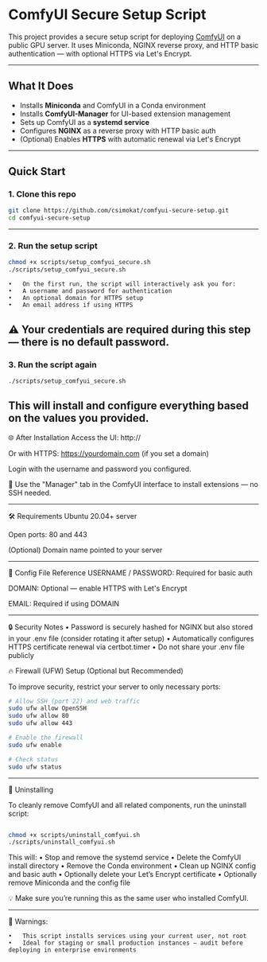 # ComfyUI Secure Setup Script

This project provides a secure setup script for deploying [ComfyUI](https://github.com/comfyanonymous/ComfyUI) on a public GPU server. It uses Miniconda, NGINX reverse proxy, and HTTP basic authentication — with optional HTTPS via Let's Encrypt.

---

## What It Does

- Installs **Miniconda** and ComfyUI in a Conda environment
- Installs **ComfyUI-Manager** for UI-based extension management
- Sets up ComfyUI as a **systemd service**
- Configures **NGINX** as a reverse proxy with HTTP basic auth
- (Optional) Enables **HTTPS** with automatic renewal via Let's Encrypt

---

## Quick Start

### 1. Clone this repo

```bash
git clone https://github.com/csimokat/comfyui-secure-setup.git
cd comfyui-secure-setup
```
---

### 2. Run the setup script
```bash
chmod +x scripts/setup_comfyui_secure.sh
./scripts/setup_comfyui_secure.sh
```
	•	On the first run, the script will interactively ask you for:
	•	A username and password for authentication
	•	An optional domain for HTTPS setup
	•	An email address if using HTTPS

⚠️ Your credentials are required during this step — there is no default password.
---

### 3. Run the script again
```bash
./scripts/setup_comfyui_secure.sh
```
This will install and configure everything based on the values you provided.
---

🌐 After Installation
Access the UI: http://<your-server-ip>

Or with HTTPS: https://yourdomain.com (if you set a domain)

Login with the username and password you configured.

🧩 Use the "Manager" tab in the ComfyUI interface to install extensions — no SSH needed.

---

🛠 Requirements
Ubuntu 20.04+ server

Open ports: 80 and 443

(Optional) Domain name pointed to your server

---

🧰 Config File Reference
USERNAME / PASSWORD: Required for basic auth

DOMAIN: Optional — enable HTTPS with Let's Encrypt

EMAIL: Required if using DOMAIN

---

🔒 Security Notes
	•	Password is securely hashed for NGINX but also stored in your .env file (consider rotating it after setup)
	•	Automatically configures HTTPS certificate renewal via certbot.timer
	•	Do not share your .env file publicly

🔥 Firewall (UFW) Setup (Optional but Recommended)

To improve security, restrict your server to only necessary ports:
```bash
# Allow SSH (port 22) and web traffic
sudo ufw allow OpenSSH
sudo ufw allow 80
sudo ufw allow 443

# Enable the firewall
sudo ufw enable

# Check status
sudo ufw status
```
---

🧹 Uninstalling

To cleanly remove ComfyUI and all related components, run the uninstall script:
```bash

chmod +x scripts/uninstall_comfyui.sh
./scripts/uninstall_comfyui.sh

```

This will:
	•	Stop and remove the systemd service
	•	Delete the ComfyUI install directory
	•	Remove the Conda environment
	•	Clean up NGINX config and basic auth
	•	Optionally delete your Let’s Encrypt certificate
	•	Optionally remove Miniconda and the config file

💡 Make sure you’re running this as the same user who installed ComfyUI.

---

🚧 Warnings:

	•	This script installs services using your current user, not root
	•	Ideal for staging or small production instances — audit before deploying in enterprise environments